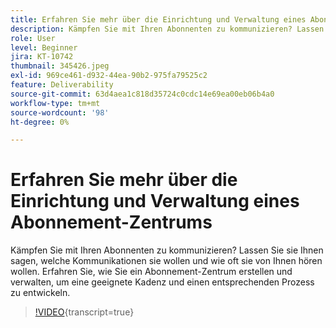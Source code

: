 ```yaml
---
title: Erfahren Sie mehr über die Einrichtung und Verwaltung eines Abonnement-Zentrums
description: Kämpfen Sie mit Ihren Abonnenten zu kommunizieren? Lassen Sie sie Ihnen sagen, welche Kommunikationen sie wollen und wie oft sie von Ihnen hören wollen. Erfahren Sie, wie Sie ein Abonnement-Zentrum erstellen und verwalten, um eine geeignete Kadenz und einen entsprechenden Prozess zu entwickeln.
role: User
level: Beginner
jira: KT-10742
thumbnail: 345426.jpeg
exl-id: 969ce461-d932-44ea-90b2-975fa79525c2
feature: Deliverability
source-git-commit: 63d4aea1c818d35724c0cdc14e69ea00eb06b4a0
workflow-type: tm+mt
source-wordcount: '98'
ht-degree: 0%

---
```


# Erfahren Sie mehr über die Einrichtung und Verwaltung eines Abonnement-Zentrums

Kämpfen Sie mit Ihren Abonnenten zu kommunizieren? Lassen Sie sie Ihnen sagen, welche Kommunikationen sie wollen und wie oft sie von Ihnen hören wollen. Erfahren Sie, wie Sie ein Abonnement-Zentrum erstellen und verwalten, um eine geeignete Kadenz und einen entsprechenden Prozess zu entwickeln.

>[!VIDEO](https://video.tv.adobe.com/v/345426/?quality=12&learn=on){transcript=true}

